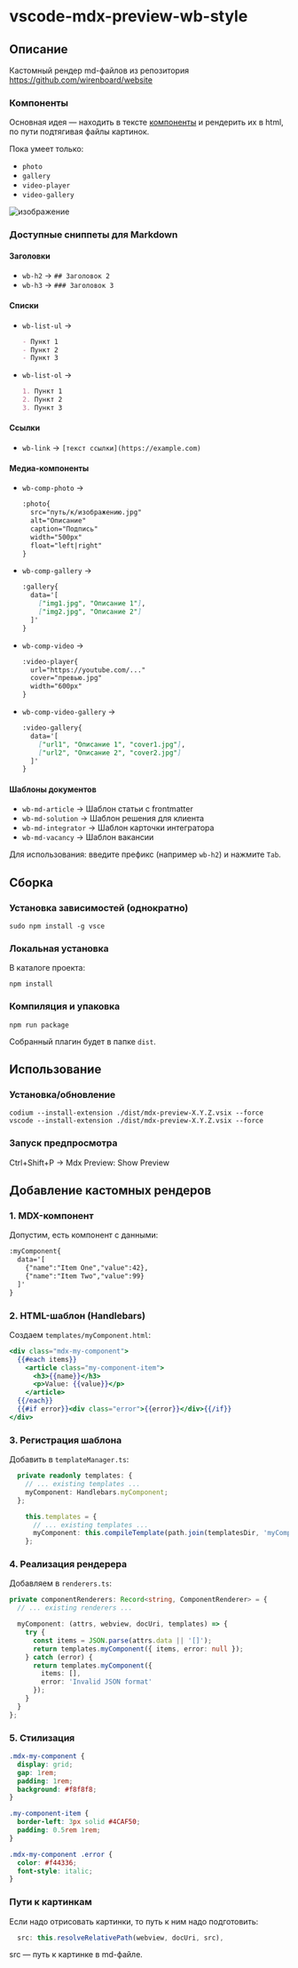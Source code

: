 # vscode-mdx-preview-wb-style

## Описание
Кастомный рендер md-файлов из репозитория https://github.com/wirenboard/website

### Компоненты
Основная идея — находить в тексте [компоненты](https://github.com/wirenboard/website/blob/main/doc/components.md) и рендерить их в html, по пути подтягивая файлы картинок.

Пока умеет только:
- `photo`
- `gallery`
- `video-player`
- `video-gallery`

![изображение](./assets/preview.png)

### Доступные сниппеты для Markdown

#### Заголовки
- `wb-h2` → `## Заголовок 2`  
- `wb-h3` → `### Заголовок 3`  

#### Списки
- `wb-list-ul` →  
  ```markdown
  - Пункт 1
  - Пункт 2
  - Пункт 3
  ```
- `wb-list-ol` →  
  ```markdown
  1. Пункт 1
  2. Пункт 2
  3. Пункт 3
  ```

#### Ссылки
- `wb-link` → `[текст ссылки](https://example.com)`

#### Медиа-компоненты
- `wb-comp-photo` →  
  ```markdown
  :photo{
    src="путь/к/изображению.jpg"
    alt="Описание"
    caption="Подпись"
    width="500px"
    float="left|right"
  }
  ```
- `wb-comp-gallery` →  
  ```markdown
  :gallery{
    data='[
      ["img1.jpg", "Описание 1"],
      ["img2.jpg", "Описание 2"]
    ]'
  }
  ```
- `wb-comp-video` →  
  ```markdown
  :video-player{
    url="https://youtube.com/..."
    cover="превью.jpg"
    width="600px"
  }
  ```
- `wb-comp-video-gallery` →  
  ```markdown
  :video-gallery{
    data='[
      ["url1", "Описание 1", "cover1.jpg"],
      ["url2", "Описание 2", "cover2.jpg"]
    ]'
  }
  ```

#### Шаблоны документов
- `wb-md-article` → Шаблон статьи с frontmatter  
- `wb-md-solution` → Шаблон решения для клиента  
- `wb-md-integrator` → Шаблон карточки интегратора  
- `wb-md-vacancy` → Шаблон вакансии  

Для использования: введите префикс (например `wb-h2`) и нажмите `Tab`.

## Сборка
### Установка зависимостей (однократно)
```
sudo npm install -g vsce
```

### Локальная установка
В каталоге проекта:
```
npm install
```

### Компиляция и упаковка
```
npm run package
```
Собранный плагин будет в папке `dist`.

## Использование
### Установка/обновление
```
codium --install-extension ./dist/mdx-preview-X.Y.Z.vsix --force
vscode --install-extension ./dist/mdx-preview-X.Y.Z.vsix --force
```

### Запуск предпросмотра
Ctrl+Shift+P → Mdx Preview: Show Preview

## Добавление кастомных рендеров
### 1. MDX-компонент
Допустим, есть компонент с данными:
```md
:myComponent{
  data='[
    {"name":"Item One","value":42},
    {"name":"Item Two","value":99}
  ]'
}
```

### 2. HTML-шаблон (Handlebars)
Создаем `templates/myComponent.html`:
```hbs
<div class="mdx-my-component">
  {{#each items}}
    <article class="my-component-item">
      <h3>{{name}}</h3>
      <p>Value: {{value}}</p>
    </article>
  {{/each}}
  {{#if error}}<div class="error">{{error}}</div>{{/if}}
</div>
```

### 3. Регистрация шаблона
Добавить в `templateManager.ts`:
```ts
  private readonly templates: {
    // ... existing templates ...
    myComponent: Handlebars.myComponent;
  };

    this.templates = {
      // ... existing templates ...
      myComponent: this.compileTemplate(path.join(templatesDir, 'myComponent.html'))
    };
```
### 4. Реализация рендерера
Добавляем в `renderers.ts`:
```ts
private componentRenderers: Record<string, ComponentRenderer> = {
  // ... existing renderers ...

  myComponent: (attrs, webview, docUri, templates) => {
    try {
      const items = JSON.parse(attrs.data || '[]');
      return templates.myComponent({ items, error: null });
    } catch (error) {
      return templates.myComponent({ 
        items: [], 
        error: 'Invalid JSON format' 
      });
    }
  }
};
```

### 5. Стилизация
```css
.mdx-my-component {
  display: grid;
  gap: 1rem;
  padding: 1rem;
  background: #f8f8f8;
}

.my-component-item {
  border-left: 3px solid #4CAF50;
  padding: 0.5rem 1rem;
}

.mdx-my-component .error {
  color: #f44336;
  font-style: italic;
}
```

### Пути к картинкам

Если надо отрисовать картинки, то путь к ним надо подготовить:

```ts
  src: this.resolveRelativePath(webview, docUri, src),
```
src — путь к картинке в md-файле.